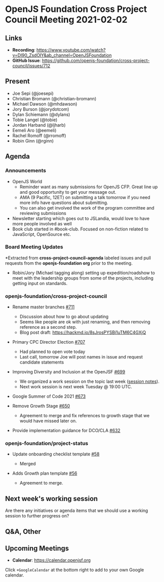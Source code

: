 # OpenJS Foundation Cross Project Council Meeting 2021-02-02

## Links

* **Recording**: https://www.youtube.com/watch?v=Dl90_ZsdOIY&ab_channel=OpenJSFoundation
* **GitHub Issue**: https://github.com/openjs-foundation/cross-project-council/issues/712

## Present

* Joe Sepi (@joesepi)
* Christian Bromann (@christian-bromann)
* Michael Dawson (@mhdawson)
* Jory Burson (@jorydotcom)
* Dylan Schiemann (@dylans)
* Tobie Langel (@tobie)
* Jordan Harband (@ljharb)
* Eemeli Aro (@eemeli)
* Rachel Romoff (@rromoff)
* Robin Ginn (@rginn)

## Agenda

### Announcements

* OpenJS World
  * Reminder want as many submissions for OpenJS CFP. Great line up and good 
    opportunity to get your message out.
  * AMA (9 Pacific, 12ET) on submitting a talk tomorrow if you need more info have
    questions about submitting.
  * You can also get involved the work of the program committee and reviewing
    submissions
* Newsletter starting which goes out to JSLandia, would love to have more people involved as
   well
* Book club started in #book-club. Focused on non-fiction related to JavaScript, OpenSource
   etc.

### Board Meeting Updates
 
*Extracted from **cross-project-council-agenda** labeled issues and pull requests from the **openjs-foundation org** prior to the meeting.

* Robin/Jory (Michael tagging along) setting up expedition/roadshow to meet with the leadership
  groups from some of the projects, including getting input on standards.

### openjs-foundation/cross-project-council

* Rename master branches [#711](https://github.com/openjs-foundation/cross-project-council/issues/711)
  * Discussion about how to go about updating 
  * Seems like people are ok with just renaming, and then removing reference as a second step.
  * Blog post draft: https://hackmd.io/8sJrosPYSBi1uTM6C4GXjQ 

* Primary CPC Director Election [#707](https://github.com/openjs-foundation/cross-project-council/issues/707)
  * Had planned to open vote today
  * Last call, tomorrow Joe will post names in issue and request candidate statements

* Improving Diversity and Inclusion at the OpenJSF [#699](https://github.com/openjs-foundation/cross-project-council/issues/699)
  * We organized a work session on the topic last week ([session notes](https://docs.google.com/document/d/1HD_vnNkvdU9nOTrcZqaRU-_JHR_q6AZQlqjh6TXwis4/edit)).
  * Next work session is next week Tuesday @ 19:00 UTC.

* Google Summer of Code 2021 [#673](https://github.com/openjs-foundation/cross-project-council/issues/673)

* Remove Growth Stage [#650](https://github.com/openjs-foundation/cross-project-council/pull/650)
  * Agreement to merge and fix references to growth stage that we would have missed later on.

* Provide implementation guidance for DCO/CLA [#632](https://github.com/openjs-foundation/cross-project-council/issues/632)


### openjs-foundation/project-status

* Update onboarding checklist template [#58](https://github.com/openjs-foundation/project-status/pull/58)
  * Merged

* Adds Growth plan template [#56](https://github.com/openjs-foundation/project-status/pull/56)
  * Agreement to merge.

## Next week's working session

Are there any initiatives or agenda items that we should use a working session to further progress on?

## Q&A, Other

## Upcoming Meetings

* **Calendar**: https://calendar.openjsf.org

Click `+GoogleCalendar` at the bottom right to add to your own Google calendar.
